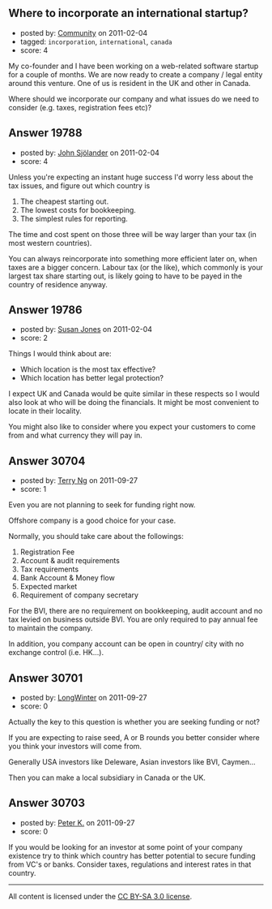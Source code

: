 ## Where to incorporate an international startup?

- posted by: [Community](https://stackexchange.com/users/-1/-1-community) on 2011-02-04
- tagged: `incorporation`, `international`, `canada`
- score: 4

My co-founder and I have been working on a web-related software startup for a couple of months. We are now ready to create a company / legal entity around this venture. One of us is resident in the UK and other in Canada.

Where should we incorporate our company and what issues do we need to consider (e.g. taxes, registration fees etc)?


## Answer 19788

- posted by: [John Sjölander](https://stackexchange.com/users/-1/5866-john-sj-lander) on 2011-02-04
- score: 4

Unless you're expecting an instant huge success I'd worry less about the tax issues, and figure out which country is

 1. The cheapest starting out.
 2. The lowest costs for bookkeeping.
 3. The simplest rules for reporting.

The time and cost spent on those three will be way larger than your tax (in most western countries).

You can always reincorporate into something more efficient later on, when taxes are a bigger concern. Labour tax (or the like), which commonly is your largest tax share starting out, is likely going to have to be payed in the country of residence anyway.


## Answer 19786

- posted by: [Susan Jones](https://stackexchange.com/users/-1/2737-susan-jones) on 2011-02-04
- score: 2

Things I would think about are:

 - Which location is the most tax effective?
 - Which location has better legal protection?

I expect UK and Canada would be quite similar in these respects so I would also look at who will be doing the financials. It might be most convenient to locate in their locality. 

You might also like to consider where you expect your customers to come from and what currency they will pay in. 


## Answer 30704

- posted by: [Terry Ng](https://stackexchange.com/users/-1/13542-terry-ng) on 2011-09-27
- score: 1

Even you are not planning to seek for funding right now.

Offshore company is a good choice for your case.

Normally, you should take care about the followings:

1. Registration Fee
2. Account & audit requirements
3. Tax requirements
4. Bank Account & Money flow
5. Expected market
6. Requirement of company secretary

For the BVI, there are no requirement on bookkeeping, audit account and no tax levied on business outside BVI. You are only required to pay annual fee to maintain the company.

In addition, you company account can be open in country/ city with no exchange control (i.e. HK...).


## Answer 30701

- posted by: [LongWinter](https://stackexchange.com/users/-1/8540-longwinter) on 2011-09-27
- score: 0

Actually the key to this question is whether you are seeking funding or not?

If you are expecting to raise seed, A or B rounds you better consider where you think your investors will come from. 

Generally USA investors like Deleware, Asian investors like BVI, Caymen... 

Then you can make a local subsidiary in Canada or the UK.




## Answer 30703

- posted by: [Peter K.](https://stackexchange.com/users/-1/13392-peter-k) on 2011-09-27
- score: 0

If you would be looking for an investor at some point of your company existence try to think which country has better potential to secure funding from VC's or banks. Consider taxes, regulations and interest rates in that country.



---

All content is licensed under the [CC BY-SA 3.0 license](https://creativecommons.org/licenses/by-sa/3.0/).
